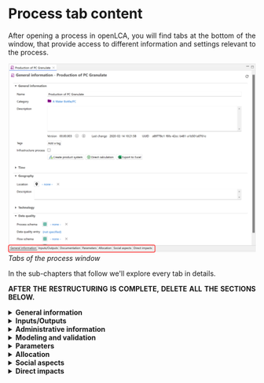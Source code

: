 # Process tab content

<div style='text-align: justify;'>

After opening a process in openLCA, you will find tabs at the bottom of the window, that provide access to different information and settings relevant to the process.

![](../media/process_window.png)  
_Tabs of the process window_

In the sub-chapters that follow we'll explore every tab in details.

**AFTER THE RESTRUCTURING IS COMPLETE, DELETE ALL THE SECTIONS BELOW.**

<details>
<summary><b>General information</b></summary>

![](../media/general_information_process.png)  
_General information tab of a process_

Here you can view and modify the name of the flow, add a description, additional details or [tags](../cheat/tags.md), create a [product system](../prod_sys/Creating.md) from the process and export the process tabs to an Excel file. Additionally:

**_Note on "infrastructure process":_** This checkbox serves to store whether a process is infrastructure process or not (so, the process is a product with long lifetime and costly – a building, a machinery, …). This is a mandatory field in the EcoSpold1 format and also used by SimaPro e.g.. In openLCA, it has no practical effect.

**Direct calculation:** The "Direct calculation" feature generates and then calculates an in-memory product system, connecting processes using default providers or the first found connection. Reproducible and correct results are only obtained if there are unambiguous connections between these processes, i.e. if either there is always only one producing process for a product, or there is always a default provider set, to make the connection to the providing process clear and unique. 

If you are unsure about the connections, check the linking properties of a database, either via "Database → Check linking properties" or via the "Check linking" option in the pop-up window after selecting "Direct calculation":

![](../media/check_linking_new.png)  
_Check linking prior calcuation_

The main advantage of "Direct calculation" is its lower memory usage. It bypasses the need to create a separate product system in advance. This is particularly practical when working with databases that create very large product systems such as PSILCA and exiobase.

### Time 
 
In the time section, you can add and edit the start and end time of the process as well as provide any relevant descriptions.
 
### Geography

In the Geography section, you can add and edit the location of the process. Clicking on the chosen location, you can also see it on a map. 

![](../media/add_location_process.png)  
_Add a location to a process_
 
![](../media/view_location_on_map.png)  
_View a location on a map_

### Technology 

In the Technology section, users have an add a description about the technology employed in the process.

### Data quality

Here you can define the data quality flow schema for your process. Check [Data Quality](../advanced_top/data_quality.md) section for details.

</details>

<details>
<summary><b>Inputs/Outputs</b></summary>

As we’ve seen, a process encompasses all the inputs and outputs associated with an operation. Let's look at the setup of an Input/Output table of a process in openLCA.

![](../media/inputs_outputs.png)  
_Inputs/outputs tab window with highlighting on the tools to the right top corner_ 

In the top right corner, you will see several icons: "Refresh" (circled arrow), "Add Flows" (green plus), "Delete Flow" (red x), and a "123"/ "fx" icon you can use to switch between displaying the "Amount" as either a value or formula (when mathematical operations have been applied).

_**Note:**_ A waste can also be designed as an input covering recycling approaches in openLCA. Then it is possible to select "avoid product" to define a supplier. Check ["Waste"](../waste_modelling.md) section for details.

<details>
<summary><b>Flow</b></summary>

Product, elementary, and waste flows can be added as inputs or outputs to the process in several ways. You can drag and drop them from the navigation panel, double-click on an empty flow cell, or click on the green plus icon. A pop-up wizard will appear in which you can manually select the flows from the drop-down list or utilize the filter option to narrow down the choices. The option "instant search" allows you to select/deselect that openLCA runs the search function directly while you type. You can deselect this option if the live search slows down your operating system massively.

![](../media/adding_flows.png)  



Moreover, you can also drag and drop processes into the input/output section. This will automatically add the respective reference flow to the table with the selected process as a provider.

</details>

<details>
<summary><b>Category</b></summary>

The "Category" column displays the child category of the flow, indicating its placement within the folder structure.

</details>

<details>
<summary><b>Amount</b></summary>

You can enter the amount of the flow as values, formulas, and/or parameters. 

- To view the calculated value, click on the "_123_" icon located in the top right corner.
- To see the original formula/parameters, click on the icon again, which will change to the "_fx_" icon.

**_Note:_**
- When a formula and/or parameter is typed in the "Amount" field, the software will calculate the value for the amount automatically.
- Complex formulas must adhere to a specific format (e.g., Tan(a), trunc(c), etc.). Have a look in ['Constants, operators and functions for formulas in openLCA'](../advanced_top/formulas_in_openlca.md) chapter.
- You can use the formula interpreter, accessible under "Tools" → "Formula Interpreter", to identify errors within your formulas. 

</details>

<details>
<summary><b>Unit</b></summary>

openLCA supports a wide range of measurement unit types to represent different physical quantities. Some common types of units available in openLCA include:

- Mass: Kilograms (kg), grams (g), tons (t), etc.
- Volume: Cubic meters (m³), liters (L), gallons (gal), etc.
- Energy: Joules (J), kilowatt-hours (kWh), megajoules (MJ), etc.
- Length: Meters (m), kilometers (km), miles (mi), etc.
- Time: Seconds (s), minutes (min), hours (h), days (d), etc.
- Money: Currency units such as USD, EUR, GBP, etc.
- Area: Square meters (m²), square kilometers (km²), hectares (ha), etc.
- Pressure: Pascals (Pa), bar, psi, etc.
- Temperature: Celsius (°C), Fahrenheit (°F), Kelvin (K), etc.
- Electric Current: Amperes (A), milliamperes (mA), etc.

Units are assigned to the flows based on the flow property defined in the "[Flow properties tab](../flows/flow_tabs_contents.md)" You have the flexibility to change units by clicking on the unit cell and choosing a different unit from the provided list. If a conversion factor is available, the amount will be automatically converted to the newly selected unit.

**_Note:_** openLCA allows users to create **custom/new units**. This can also be done in the "[Flow properties tab](../flows/flow_tabs_contents.md)".

![](../media/change_unit.png)   
_Changing flow units within a process editor_

</details>

<details>
<summary><b>Cost/Revenue</b></summary>

openLCA has the capability to assign costs and revenues to processes, which enables conducting [Life Cycle Costing](../advanced_top/LCC.md) studies.

To add or modify a cost/revenue value, follow these steps:

- Select a cell in the "Costs/Revenues" column, click on it and select "Edit".
- Specify your desired currency and enter the overall costs or revenues for the corresponding flow in the pop-up window.
- The software automatically calculates the price per unit based on the value in the "Amount" column.
- Revenues are displayed in green, while costs/expenses are shown in violet.

![](../media/price.png)  
![](../media/price_2.png)  
_Adding costs to flows_

![](../media/price_3.png)  
![](../media/price_4.png)  
_Adding revenues to flows_

**_Note:_**: openLCA allows you to create **custom/new currencies**. It can be done in the "Currencies" folder in the "Background data" section of the Navigation panel. 

![](../media/currency_information.png)  
_Creating a new currency_

</details>

<details>
<summary><b>Uncertainty</b></summary>

Users have the option to associate uncertainties to data in their LCA studies. Otherwise, this cell is set to 'none' in a user-created process..

To add uncertainty data to flows, follow these steps:

- Click on the uncertainty cell corresponding to the flow and select "Edit".
- Choose the desired uncertainty distribution, such as logarithmic normal, normal, triangle, or uniform and fill in the required data.

![](../media/editing_uncertainty.png)  
_Adding uncertainty information, step 1_

![](../media/uncertainty.png)  
_Adding uncertainty information, step 2_

**_Note:_** Uncertainty data can also be defined for parameters and LCIA characterization factors in a similar manner. 

</details>

<details>
<summary><b>Avoided waste</b></summary>

Avoided waste occurs in a situation where the waste from a process becomes a resource for another process. System expansion is a technique used to account for avoided waste. Learn more about the concept of avoided waste in the "[Waste modelling](../flows/waste_modelling.md)" section, and explore the concept of system expansion in the "[Allocation](../allocation.md)" section.

</details>

<details>
<summary><b>Provider</b></summary>

In openLCA, a "provider" refers to the process that supplies a specific flow (the source or origin of a particular input or output flow). Output "providers" are waste treatment processes, taking the waste generated in a process. You see that the name does not perfectly fit here but we did not set up a new name. The provider information helps to establish the relationships and dependencies between different processes and flows within the LCA model, and makes the input / output unique. It can be overwritten in a product system, meaning that you can select a new, different connecting process in a product system.

To choose a provider for a flow, follow these steps:

1. Click on the provider cell corresponding to the flow and choose "Edit".
2. From the drop-down list, select the specific provider for the flow (in cases where multiple providers exist for the same product flow). 

Note that many processes from databases like ecoinvent have predefined default providers. To access detailed information about the provider, simply right-click on a flow and select "Open provider".

**_Note:_** When creating a product system in openLCA, the software can automatically handle flows with multiple providers. It offers several options for auto-linking processes, which are explained in detail in the ["Creating a new product system/Settings for a product system"](../prod_sys/Creating.md#settings-for-a-product-system) section.

</details>

<details>
<summary><b>Data quality</b></summary>

Check out the ["Data quality"](../advanced_top/data_quality.md) section. 

</details>

<details>
<summary><b>Location</b></summary>

By default, the location of the inputs and outputs are automatically set to match the location of the process. However, you have the option to customize the location for the individual flows.

To modify the location:

- Click on the location cell associated with the flow you want to change and select "Edit."
- A pop-up window will appear, allowing you to choose a location from the available options. You can also apply filters to find the desired location.

Gain more insight into the use of locations in the "[Regionalized LCA](../advanced_top/regionalized.md)" section. 
</details>

<details>
<summary><b>Description</b></summary>

Add a description or additional details about the process.

</details>
<br>
</details>

</details>

</details>

</details>

<details>
<summary><b>Administrative information</b></summary>

The "Administrative Information" tab is where you can input or find dataset-related details such as ownership, publication, access and use restrictions, and more. It's important to note that the entries in the administrative information section do not have any impact on the actual calculations.

![](../media/administrative_information.png)  
_Administrative information of a process_

</details>

<details>
<summary><b>Modeling and validation</b></summary>

The "Modeling and validation" tab is where you can input or find details on modeling and data and process validation.

![](../media/sources_1.png) 
_Modeling and validation tab_

The "Modeling and validation" tab is allows users to:

- Specify the process type, whether it is a unit or system process.
- Describe the Life Cycle Inventory (LCI) method used.
- Note any modeling constants utilized in the analysis.
- Provide information about data completeness.
- Discuss the data selection process if relevant to your study.
- Detail the data treatment methods applied.
- Discuss the sampling procedure employed for data collection.
- Define and document the data collection period.
- To add a data sources, click on the green "+" icon in the "Sources" section. If the required source is not listed, you can add a new one by right-clicking on the "Sources" folder in the Navigation and selecting "New source."
- You can also include reviewers by clicking the blue "Add actors" icon within this section. If the actor you want to add isn't listed under "Actors," you can create a new one by right-clicking on the "Actor" folder in the Navigation panel and selecting "New actor."

![](../media/add_actor.png)  
_Adding a new actor in the navigation panel_

It's important to note that the entries in the modeling and validation section do not have any 
impact on the actual calculations. 

</details>

<details>
<summary><b>Parameters</b></summary>

Check out the "[Parameter](../parameters/parameters.md)" section. 

</details>

<details>
<summary><b>Allocation</b></summary>

Check out the "[Allocation](../allocation.md)" section. 

</details>

<details>
<summary><b>Social aspects</b></summary>

Check out the "[Social aspects](../advanced_top/social_aspects.md)" section. 

</details>
<details>
<summary><b>Direct impacts</b></summary>

In the "Direct impacts" tab of a process, the process's direct impact is calculated. Hence, only elementary flows present in this process (no upstream impacts) will be considered. You can choose the impact assessment method directly within the tab and the results will dynamically update accordingly. This option is advantageous in "System Process" databases, e.g. GaBi, Environmental Footprint.
![](../media/impact_analysis.png)  
_Impact analysis of a process_

_**Note**_:  The "Direct impacts" tab only provides you with the impacts of this particular process. Hence, the overall impacts are displayed only in the case of using system processes. In case of using a unit process-based database, only the direct impacts (elementary flows used in this process) will be calculated using "[regionalized calculation](../advanced_top/regionalized.md)". To fastly calculate the **overall impacts** including the whole supply chain, check out the "[Direct calculation](../cheat/direct.md#direct-calculations-in-the-impact-analysis-tab)" section. 

To dive deeper into the subject of LCA calculations, you can explore the sections "[LCIA methods and categories](../lcia_methods/importing_lcia_methods.md)" and
"[Calculation and Result Analysis](../res_analysis/index.html)".

</details>

</div>

